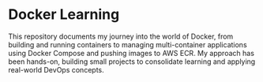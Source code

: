 # Docker Learning

This repository documents my journey into the world of Docker, from building and running containers to managing multi-container applications using Docker Compose and pushing images to AWS ECR. 
My approach has been hands-on, building small projects to consolidate learning and applying real-world DevOps concepts.
